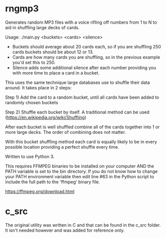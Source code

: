 # rngmp3
Generates random MP3 files with a voice rifling off numbers from 1 to N to aid in shuffling large decks of cards.

Usage: ./main.py \<buckets\> \<cards\> \<silence\>

* Buckets should average about 20 cards each, so if you are shuffling 250 cards buckets should be about 12 or 13.
* Cards are how many cards you are shuffling, so in the previous example you'd set this to 250.
* Silence adds some additional silence after each number providing you with more time to place a card in a bucket.

This uses the same technique large databases use to shuffle their data around. It takes place in 2 steps:

Step 1) Add the card to a random bucket, until all cards have been added to randomly chosen buckets

Step 2) Shuffle each bucket by itself. A traditional method can be used (https://en.wikipedia.org/wiki/Shuffling)

After each bucket is well shuffled combine all of the cards together into 1 or more large decks. The order of combining does not matter.

With this bucket shuffling method each card is equally likely to be in every possible location providing a perfect shuffle every time.

Written to use Python 3.

This requires FFMPEG binaries to be installed on your computer AND the PATH variable is set to the bin directory. If you do not know how to change your PATH environment variable then edit line #63 in the Python script to include the full path to the 'ffmpeg' binary file.

https://ffmpeg.org/download.html

# c_src

The original utility was written in C and that can be found in the c_src folder. It isn't needed however and was added for reference only.
